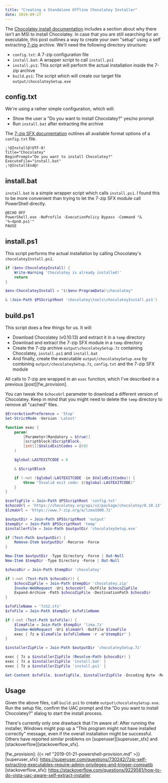 ```yaml
---
title: "Creating a Standalone Offline Chocolatey Installer"
date: 2019-09-27
---
```


The [Chocolatey install documentation][choco_msi] includes a section about why
there isn't an MSI to install Chocolatey. In case that you are still searching
for an executable, this post outlines a way to create your own "setup" using a
self extracting [7-zip][7z] archive. We'll need the following directory
structure:

- `config.txt`: A 7-zip configuration file
- `install.bat`: A wrapper script to call `install.ps1`
- `install.ps1`: This script will perform the actual installation inside the
  7-zip archive
- `build.ps1`: The script which will create our target file `output/chocolateySetup.exe`

## config.txt

We're using a rather simple configuration, which will:

- Show the user a "Do you want to install Chocolatey?" yes/no prompt
- Run `install.bat` after extracting the archive

The [7-zip SFX documentation][doc_sfx] outlines all available format options of
a `config.txt` file.

``` text
;!@Install@!UTF-8!
Title="Chocolatey"
BeginPrompt="Do you want to install Chocolatey?"
ExecuteFile="install.bat"
;!@InstallEnd@!
```

## install.bat

`install.bat` is a simple wrapper script which calls `install.ps1`. I found this
to be more convenient than trying to let the 7-zip SFX module call PowerShell directly.

``` batchfile
@ECHO OFF
PowerShell.exe -NoProfile -ExecutionPolicy Bypass -Command "& '%~dpn0.ps1'"
PAUSE
```

## install.ps1

This script performs the actual installation by calling Chocolatey's
`chocolateyInstall.ps1`.

``` powershell
if ($env:ChocolateyInstall) {
    Write-Warning 'Chocolatey is already installed!'
    return
}

$env:ChocolateyInstall = "$($env:ProgramData)\chocolatey"

& (Join-Path $PSScriptRoot 'chocolatey\tools\chocolateyInstall.ps1')
```

## build.ps1

This script does a few things for us. It will:

- Download Chocolatey (v0.10.13) and extract it in a `temp` directory
- Download and extract the 7-zip SFX module in a `temp` directory
- Create the 7-zip archive `output\chocolateySetup.7z` containing Chocolatey,
  `install.ps1` and `install.bat`
- And finally, create the executable `output/chocolateySetup.exe` by combining
  `output/chocolateySetup.7z`, `config.txt` and the 7-zip SFX module

All calls to 7-zip are wrapped in an `exec` function, which I've described in a
previous [post][fw_provision].

You can tweak the `$chocoUrl` parameter to download a different version of
Chocolatey. Keep in mind that you might need to delete the `temp` directory to
remove all "cached" files.

``` powershell
$ErrorActionPreference = 'Stop'
Set-StrictMode -Version 'Latest'

function exec {
    param(
        [Parameter(Mandatory = $true)]
        [scriptblock]$ScriptBlock,
        [int[]]$ValidExitCodes = @(0)
    )

    $global:LASTEXITCODE = 0

    & $ScriptBlock

    if (-not ($global:LASTEXITCODE -in $ValidExitCodes)) {
        throw "Invalid exit code: $($global:LASTEXITCODE)"
    }
}

$configFile = Join-Path $PSScriptRoot 'config.txt'
$chocoUrl = 'https://chocolatey.org/api/v2/package/chocolatey/0.10.13'
$lzmaUrl = 'https://www.7-zip.org/a/lzma1900.7z'

$outputDir = Join-Path $PSScriptRoot 'output'
$tempDir = Join-Path $PSScriptRoot 'temp'
$installerFile = Join-Path $outputDir 'chocolateySetup.exe'

if (Test-Path $outputDir) {
    Remove-Item $outputDir -Recurse -Force
}

New-Item $outputDir -Type Directory -Force | Out-Null
New-Item $tempDir -Type Directory -Force | Out-Null

$chocoDir = Join-Path $tempDir 'chocolatey'

if (-not (Test-Path $chocoDir)) {
    $chocoZipFile = Join-Path $tempDir 'chocolatey.zip'
    Invoke-WebRequest -Uri $chocoUrl -OutFile $chocoZipFile
    Expand-Archive -Path $chocoZipFile -DestinationPath $chocoDir
}

$sfxFileName = '7zS2.sfx'
$sfxFile = Join-Path $tempDir $sfxFileName

if (-not (Test-Path $sfxFile)) {
    $lzmaFile = Join-Path $tempDir 'lzma.7z'
    Invoke-WebRequest -Uri $lzmaUrl -OutFile $lzmaFile
    exec { 7z e $lzmaFile $sfxFileName -r -o"$tempDir" }
}

$installerZipFile = Join-Path $outputDir 'chocolateySetup.7z'

exec { 7z a $installerZipFile (Resolve-Path $chocoDir) }
exec { 7z a $installerZipFile 'install.bat' }
exec { 7z a $installerZipFile 'install.ps1' }

Get-Content $sfxFile, $configFile, $installerZipFile -Encoding Byte -Read 512 | Set-Content $installerFile -Encoding Byte
```

## Usage

Given the above files, call `build.ps1` to create `output\chocolateySetup.exe`.
Run the setup file, confirm the UAC prompt and the "Do you want to install Chocolatey?"
dialog to start the install process.

There's currently only one drawback that I'm aware of: After running the
installer, Windows might pop up a "This program might not have installed
correctly" message, even if the overall installation might be successful. Others
have reported similar problems on [superuser][superuser_sfx] and
[stackoverflow][stackoverflow_sfx].

[choco_msi]: https://chocolatey.org/docs/installation#why-isnt-there-an-msi
[7z]: https://www.7-zip.org/
[doc_sfx]: https://sevenzip.osdn.jp/chm/cmdline/switches/sfx.htm
[fw_provision]: {{< ref "2019-01-21-powershell-provision.md" >}}
[superuser_sfx]: https://superuser.com/questions/730242/7zip-self-extracting-executables-require-admin-privileges-and-trigger-compatib
[stackoverflow_sfx]: https://stackoverflow.com/questions/9229581/how-to-do-vista-uac-aware-self-extract-installer
